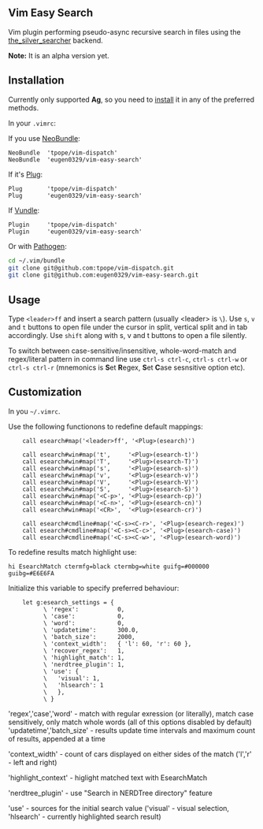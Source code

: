 ## Vim Easy Search

Vim plugin performing pseudo-async recursive search in files using the
[the_silver_searcher](https://github.com/ggreer/the_silver_searcher#readme) backend.

**Note:** It is an alpha version yet.


## Installation
Currently only supported **Ag**, so you need to
[install](https://github.com/ggreer/the_silver_searcher#installing)
it in any of the preferred methods.

In your `.vimrc`:

If you use [NeoBundle](https://github.com/Shougo/neobundle.vim#readme):
```vim
NeoBundle  'tpope/vim-dispatch'
NeoBundle  'eugen0329/vim-easy-search'
```

If it's [Plug](https://github.com/junegunn/vim-plug#readme):

```vim
Plug       'tpope/vim-dispatch'
Plug       'eugen0329/vim-easy-search'
```

If [Vundle](https://github.com/junegunn/vim-plug#readme):

```vim
Plugin     'tpope/vim-dispatch'
Plugin     'eugen0329/vim-easy-search'
```

Or with [Pathogen](https://github.com/tpope/vim-pathogen#readme):

```bash
cd ~/.vim/bundle
git clone git@github.com:tpope/vim-dispatch.git
git clone git@github.com:eugen0329/vim-easy-search.git
```

## Usage

Type `<leader>ff` and insert a search pattern (usually \<leader\> is `\`). Use `s`, `v` and `t` 
buttons to open file under the cursor in split, vertical split and in tab accordingly. Use `shift`
along with s, v and t buttons to open a file silently.

To switch between case-sensitive/insensitive, whole-word-match and regex/literal pattern in command
line use `ctrl-s ctrl-c`, `ctrl-s ctrl-w` or `ctrl-s ctrl-r` (mnemonics is **S**et **R**egex,
**S**et **C**ase sesnsitive option etc).

## Customization

In you `~/.vimrc`.

Use the following functionons to redefine default mappings:

```vim
    call esearch#map('<leader>ff', '<Plug>(esearch)')

    call esearch#win#map('t',     '<Plug>(esearch-t)')
    call esearch#win#map('T',     '<Plug>(esearch-T)')
    call esearch#win#map('s',     '<Plug>(esearch-s)')
    call esearch#win#map('v',     '<Plug>(esearch-v)')
    call esearch#win#map('V',     '<Plug>(esearch-V)')
    call esearch#win#map('S',     '<Plug>(esearch-S)')
    call esearch#win#map('<C-p>', '<Plug>(esearch-cp)')
    call esearch#win#map('<C-n>', '<Plug>(esearch-cn)')
    call esearch#win#map('<CR>',  '<Plug>(esearch-cr)')

    call esearch#cmdline#map('<C-s><C-r>', '<Plug>(esearch-regex)')
    call esearch#cmdline#map('<C-s><C-c>', '<Plug>(esearch-case)')
    call esearch#cmdline#map('<C-s><C-w>', '<Plug>(esearch-word)')
```

To redefine results match highlight use:

```vim
hi EsearchMatch ctermfg=black ctermbg=white guifg=#000000 guibg=#E6E6FA
```

Initialize this variable to specify preferred behaviour:

```vim
    let g:esearch_settings = {
          \ 'regex':           0,
          \ 'case':            0,
          \ 'word':            0,
          \ 'updatetime':      300.0,
          \ 'batch_size':      2000,
          \ 'context_width':   { 'l': 60, 'r': 60 },
          \ 'recover_regex':   1,
          \ 'highlight_match': 1,
          \ 'nerdtree_plugin': 1,
          \ 'use': { 
          \   'visual': 1,
          \   'hlsearch': 1
          \   },
          \ }
```

'regex','case','word' - match with regular exression (or literally), 
match case sensitively, only match whole words (all of this options disabled by default)
'updatetime','batch_size' - results update time intervals and maximum 
count of results, appended at a time

'context_width' - count of cars displayed on either sides of the match 
('l','r' - left and right)

'highlight_context' - higlight matched text with EsearchMatch

'nerdtree_plugin' - use "Search in NERDTree directory" feature

'use' - sources for the initial search value ('visual' - visual
selection, 'hlsearch' - currently highlighted search result)

